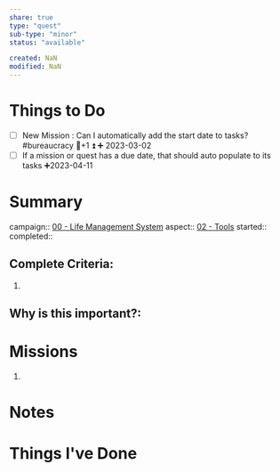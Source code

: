 ```yaml
---
share: true
type: "quest"
sub-type: "minor"
status: "available"

created: NaN 
modified: NaN
---
```

 
 
# Things to Do
- [ ] New Mission : Can I automatically add the start date to tasks? #bureaucracy 🥄+1 ⏫ ➕ 2023-03-02
- [ ] If a mission or quest has a due date, that should auto populate to its tasks  ➕2023-04-11
# Summary
campaign:: [00 - Life Management System](./00%20-%20Life%20Management%20System.md)
aspect:: [02 - Tools](./02%20-%20Tools.md)
started:: 
completed::

## Complete Criteria:
1. 

## Why is this important?:

# Missions
1. 

# Notes

# Things I've Done